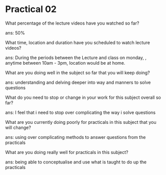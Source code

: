 # Practical 02
What percentage of the lecture videos have you watched so far?

ans: 50%

What time, location and duration have you scheduled to watch lecture videos?

ans: During the periods between the Lecture and class on monday, , anytime between 10am - 3pm, location would be at home.

What are you doing well in the subject so far that you will keep doing?

ans: understanding and delving deeper into way and manners to solve questions

What do you need to stop or change in your work for this subject overall so far?

ans: I feel that i need to stop over complicating the way i solve questions

What are you currently doing poorly for practicals in this subject that you will change?

ans: using over complicating methods to answer questions from the practicals

What are you doing really well for practicals in this subject?

ans: being able to conceptualise and use what is taught to do up the practicals